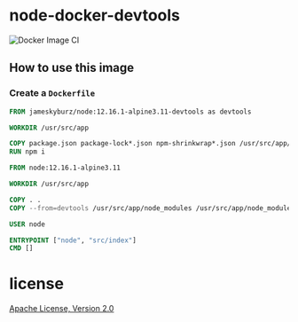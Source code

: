 # node-docker-devtools

![Docker Image CI](https://github.com/JamesKyburz/node-docker-devtools/workflows/Docker%20Image%20CI/badge.svg)

## How to use this image

### Create a `Dockerfile`

```dockerfile
FROM jameskyburz/node:12.16.1-alpine3.11-devtools as devtools

WORKDIR /usr/src/app

COPY package.json package-lock*.json npm-shrinkwrap*.json /usr/src/app/
RUN npm i

FROM node:12.16.1-alpine3.11

WORKDIR /usr/src/app

COPY . .
COPY --from=devtools /usr/src/app/node_modules /usr/src/app/node_modules

USER node

ENTRYPOINT ["node", "src/index"]
CMD []
```
# license
[Apache License, Version 2.0](LICENSE)

